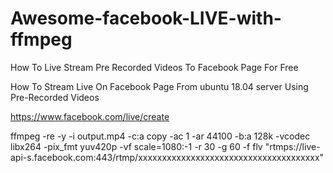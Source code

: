 # Awesome-facebook-LIVE-with-ffmpeg
How To Live Stream Pre Recorded Videos To Facebook Page For Free

How To Stream Live On Facebook Page From ubuntu 18.04 server Using Pre-Recorded Videos

https://www.facebook.com/live/create

ffmpeg -re -y -i output.mp4 -c:a copy -ac 1 -ar 44100 -b:a 128k -vcodec libx264 -pix_fmt yuv420p -vf scale=1080:-1 -r 30 -g 60 -f flv "rtmps://live-api-s.facebook.com:443/rtmp/xxxxxxxxxxxxxxxxxxxxxxxxxxxxxxxxxxxxxx"
